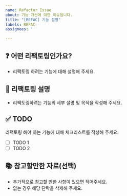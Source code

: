 ```yaml
---
name: Refactor Issue
about: 기능 개선에 대한 이슈입니다.
title: "[REFAC] 기능 설명"
labels: REFAC
assignees: ''

---
```


## ❓ 어떤 리팩토링인가요?

- 리팩토링 하려는 기능에 대해 설명해 주세요.

## 📝 리팩토링 설명

- 리팩토링하려는 기능의 세부 설명 및 목적을 작성해 주세요.

## ✅ TODO

리팩토링 해야 하는 기능에 대해 체크리스트를 작성해 주세요.

- [ ] TODO 1
- [ ] TODO 2

## 📚 참고할만한 자료(선택)

- 추가적으로 참고할 만한 사항이 있으면 적어주세요.
- 없는 경우 해당 단락을 삭제해 주세요.
